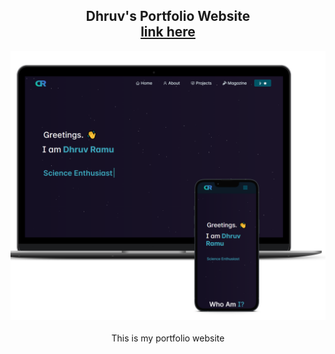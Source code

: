 <h2 align="center">
  Dhruv's Portfolio Website<br/>
  <a href="http://google.com" target="_blank">link here</a>
</h2>
<div align="center">
  <img alt="Dhruv's mockup goes here" src="public\images\DhruvPortfolioMockup1.png" />
</div>

<br/>

<center>
This is my portfolio website
</center>